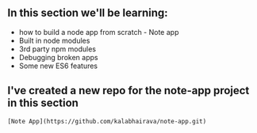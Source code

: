 ## In this section we'll be learning:

 - how to build a node app from scratch - Note app
 - Built in node modules
 - 3rd party npm modules
 - Debugging broken apps
 - Some new ES6 features

## I've created a new repo for the note-app project in this section
    [Note App](https://github.com/kalabhairava/note-app.git)